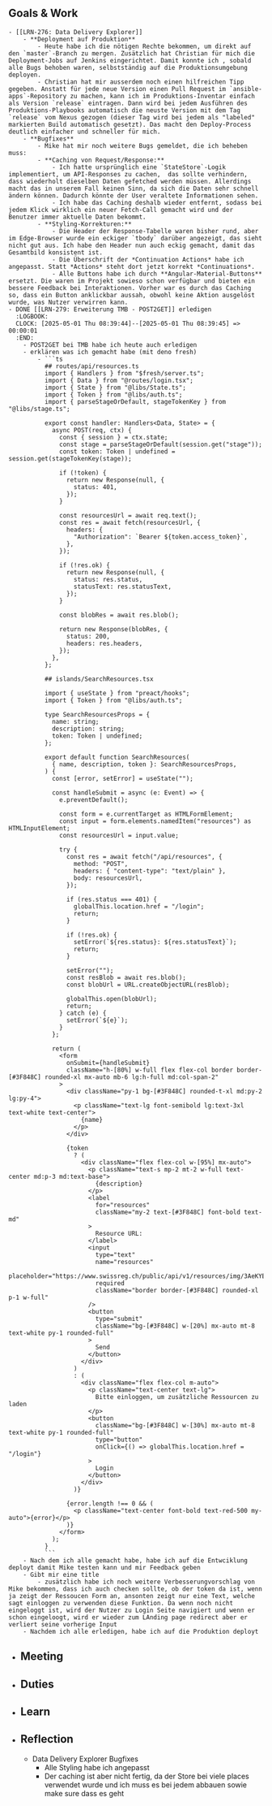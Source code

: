 ## Goals & Work
	- [[LRN-276: Data Delivery Explorer]]
		- **Deployment auf Produktion**
			- Heute habe ich die nötigen Rechte bekommen, um direkt auf den `master`-Branch zu mergen. Zusätzlich hat Christian für mich die Deployment-Jobs auf Jenkins eingerichtet. Damit konnte ich , sobald alle Bugs behoben waren, selbstständig auf die Produktionsumgebung deployen.
			- Christian hat mir ausserdem noch einen hilfreichen Tipp gegeben. Anstatt für jede neue Version einen Pull Request im `ansible-apps`-Repository zu machen, kann ich im Produktions-Inventar einfach als Version `release` eintragen. Dann wird bei jedem Ausführen des Produktions-Playbooks automatisch die neuste Version mit dem Tag `release` vom Nexus gezogen (dieser Tag wird bei jedem als "labeled" markierten Build automatisch gesetzt). Das macht den Deploy-Process deutlich einfacher und schneller für mich.
		- **Bugfixes**
			- Mike hat mir noch weitere Bugs gemeldet, die ich beheben muss:
			- **Caching von Request/Response:**
				- Ich hatte ursprünglich eine `StateStore`-Logik implementiert, um API-Responses zu cachen,  das sollte verhindern, dass wiederholt dieselben Daten gefetched werden müssen. Allerdings macht das in unserem Fall keinen Sinn, da sich die Daten sehr schnell ändern können. Dadurch könnte der User veraltete Informationen sehen.
				- Ich habe das Caching deshalb wieder entfernt, sodass bei jedem Klick wirklich ein neuer Fetch-Call gemacht wird und der Benutzer immer aktuelle Daten bekommt.
			- **Styling-Korrekturen:**
				- Die Header der Response-Tabelle waren bisher rund, aber im Edge-Browser wurde ein eckiger `tbody` darüber angezeigt, das sieht nicht gut aus. Ich habe den Header nun auch eckig gemacht, damit das Gesamtbild konsistent ist.
				- Die Überschrift der *Continuation Actions* habe ich angepasst. Statt *Actions* steht dort jetzt korrekt *Continuations*.
				- Alle Buttons habe ich durch **Angular-Material-Buttons** ersetzt. Die waren im Projekt sowieso schon verfügbar und bieten ein bessere Feedback bei Interaktionen. Vorher war es durch das Caching so, dass ein Button anklickbar aussah, obwohl keine Aktion ausgelöst wurde, was Nutzer verwirren kann.
	- DONE [[LRN-279: Erweiterung TMB - POST2GET]] erledigen
	  :LOGBOOK:
	  CLOCK: [2025-05-01 Thu 08:39:44]--[2025-05-01 Thu 08:39:45] =>  00:00:01
	  :END:
		- POST2GET bei TMB habe ich heute auch erledigen
		- erklären was ich gemacht habe (mit deno fresh)
			- ```ts
			  ## routes/api/resources.ts
			  import { Handlers } from "$fresh/server.ts";
			  import { Data } from "@routes/login.tsx";
			  import { State } from "@libs/State.ts";
			  import { Token } from "@libs/auth.ts";
			  import { parseStageOrDefault, stageTokenKey } from "@libs/stage.ts";
			  
			  export const handler: Handlers<Data, State> = {
			    async POST(req, ctx) {
			      const { session } = ctx.state;
			      const stage = parseStageOrDefault(session.get("stage"));
			      const token: Token | undefined = session.get(stageTokenKey(stage));
			  
			      if (!token) {
			        return new Response(null, {
			          status: 401,
			        });
			      }
			  
			      const resourcesUrl = await req.text();
			      const res = await fetch(resourcesUrl, {
			        headers: {
			          "Authorization": `Bearer ${token.access_token}`,
			        },
			      });
			  
			      if (!res.ok) {
			        return new Response(null, {
			          status: res.status,
			          statusText: res.statusText,
			        });
			      }
			  
			      const blobRes = await res.blob();
			  
			      return new Response(blobRes, {
			        status: 200,
			        headers: res.headers,
			      });
			    },
			  };
			  
			  ## islands/SearchResources.tsx
			  
			  import { useState } from "preact/hooks";
			  import { Token } from "@libs/auth.ts";
			  
			  type SearchResourcesProps = {
			    name: string;
			    description: string;
			    token: Token | undefined;
			  };
			  
			  export default function SearchResources(
			    { name, description, token }: SearchResourcesProps,
			  ) {
			    const [error, setError] = useState("");
			  
			    const handleSubmit = async (e: Event) => {
			      e.preventDefault();
			  
			      const form = e.currentTarget as HTMLFormElement;
			      const input = form.elements.namedItem("resources") as HTMLInputElement;
			      const resourcesUrl = input.value;
			  
			      try {
			        const res = await fetch("/api/resources", {
			          method: "POST",
			          headers: { "content-type": "text/plain" },
			          body: resourcesUrl,
			        });
			  
			        if (res.status === 401) {
			          globalThis.location.href = "/login";
			          return;
			        }
			  
			        if (!res.ok) {
			          setError(`${res.status}: ${res.statusText}`);
			          return;
			        }
			  
			        setError("");
			        const resBlob = await res.blob();
			        const blobUrl = URL.createObjectURL(resBlob);
			  
			        globalThis.open(blobUrl);
			        return;
			      } catch (e) {
			        setError(`${e}`);
			      }
			    };
			  
			    return (
			      <form
			        onSubmit={handleSubmit}
			        className="h-[80%] w-full flex flex-col border border-[#3F848C] rounded-xl mx-auto mb-6 lg:h-full md:col-span-2"
			      >
			        <div className="py-1 bg-[#3F848C] rounded-t-xl md:py-2 lg:py-4">
			          <p className="text-lg font-semibold lg:text-3xl text-white text-center">
			            {name}
			          </p>
			        </div>
			  
			        {token
			          ? (
			            <div className="flex flex-col w-[95%] mx-auto">
			              <p className="text-s mp-2 mt-2 w-full text-center md:p-3 md:text-base">
			                {description}
			              </p>
			              <label
			                for="resources"
			                className="my-2 text-[#3F848C] font-bold text-md"
			              >
			                Resource URL:
			              </label>
			              <input
			                type="text"
			                name="resources"
			                placeholder="https://www.swissreg.ch/public/api/v1/resources/img/3AeKYEJiCeEkHBYY3iHp934VDLws22Ex3"
			                required
			                className="border border-[#3F848C] rounded-xl p-1 w-full"
			              />
			              <button
			                type="submit"
			                className="bg-[#3F848C] w-[20%] mx-auto mt-8 text-white py-1 rounded-full"
			              >
			                Send
			              </button>
			            </div>
			          )
			          : (
			            <div className="flex flex-col m-auto">
			              <p className="text-center text-lg">
			                Bitte einloggen, um zusätzliche Ressourcen zu laden
			              </p>
			              <button
			                className="bg-[#3F848C] w-[30%] mx-auto mt-8 text-white py-1 rounded-full"
			                type="button"
			                onClick={() => globalThis.location.href = "/login"}
			              >
			                Login
			              </button>
			            </div>
			          )}
			  
			        {error.length !== 0 && (
			          <p className="text-center font-bold text-red-500 my-auto">{error}</p>
			        )}
			      </form>
			    );
			  }
			  ```
		- Nach dem ich alle gemacht habe, habe ich auf die Entwciklung deployt damit Mike testen kann und mir Feedback geben
		- Gibt mir eine title
			- zusätzlich habe ich noch weitere Verbesserungvorschlag von Mike bekommen, dass ich auch checken sollte, ob der token da ist, wenn ja zeigt der Ressoucen Form an, ansonten zeigt nur eine Text, welche sagt einloggen zu verwenden diese Funktion. Da wenn noch nicht eingeloggt ist, wird der Nutzer zu Login Seite navigiert und wenn er schon eingeloogt, wird er wieder zum LAnding page redirect aber er verliert seine vorherige Input
		- Nachdem ich alle erledigen, habe ich auf die Produktion deployt
- ## Meeting
- ## Duties
- ## Learn
- ## Reflection
	- Data Delivery Explorer Bugfixes
		- Alle Styling habe ich angepasst
		- Der caching ist aber nicht fertig, da der Store bei viele places verwendet wurde und ich muss es bei jedem abbauen sowie make sure dass es geht